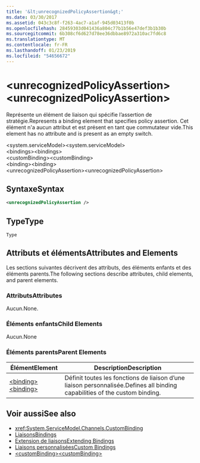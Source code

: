 ```yaml
---
title: '&lt;unrecognizedPolicyAssertion&gt;'
ms.date: 03/30/2017
ms.assetid: 043c3c8f-f263-4ac7-a1af-945d03413f0b
ms.openlocfilehash: 28459303d041436a804c77b1b56e47def3b1b30b
ms.sourcegitcommit: 6b308cf6d627d78ee36dbbae8972a310ac7fd6c8
ms.translationtype: MT
ms.contentlocale: fr-FR
ms.lasthandoff: 01/23/2019
ms.locfileid: "54656672"
---
```

# <a name="ltunrecognizedpolicyassertiongt"></a><span data-ttu-id="133f8-102">&lt;unrecognizedPolicyAssertion&gt;</span><span class="sxs-lookup"><span data-stu-id="133f8-102">&lt;unrecognizedPolicyAssertion&gt;</span></span>
<span data-ttu-id="133f8-103">Représente un élément de liaison qui spécifie l’assertion de stratégie.</span><span class="sxs-lookup"><span data-stu-id="133f8-103">Represents a binding element that specifies policy assertion.</span></span> <span data-ttu-id="133f8-104">Cet élément n'a aucun attribut et est présent en tant que commutateur vide.</span><span class="sxs-lookup"><span data-stu-id="133f8-104">This element has no attribute and is present as an empty switch.</span></span>  
  
 <span data-ttu-id="133f8-105">\<system.serviceModel></span><span class="sxs-lookup"><span data-stu-id="133f8-105">\<system.serviceModel></span></span>  
<span data-ttu-id="133f8-106">\<bindings></span><span class="sxs-lookup"><span data-stu-id="133f8-106">\<bindings></span></span>  
<span data-ttu-id="133f8-107">\<customBinding></span><span class="sxs-lookup"><span data-stu-id="133f8-107">\<customBinding></span></span>  
<span data-ttu-id="133f8-108">\<binding></span><span class="sxs-lookup"><span data-stu-id="133f8-108">\<binding></span></span>  
<span data-ttu-id="133f8-109">\<unrecognizedPolicyAssertion></span><span class="sxs-lookup"><span data-stu-id="133f8-109">\<unrecognizedPolicyAssertion></span></span>  
  
## <a name="syntax"></a><span data-ttu-id="133f8-110">Syntaxe</span><span class="sxs-lookup"><span data-stu-id="133f8-110">Syntax</span></span>  
  
```xml  
<unrecognizedPolicyAssertion />
```  
  
## <a name="type"></a><span data-ttu-id="133f8-111">Type</span><span class="sxs-lookup"><span data-stu-id="133f8-111">Type</span></span>  
 `Type`  
  
## <a name="attributes-and-elements"></a><span data-ttu-id="133f8-112">Attributs et éléments</span><span class="sxs-lookup"><span data-stu-id="133f8-112">Attributes and Elements</span></span>  
 <span data-ttu-id="133f8-113">Les sections suivantes décrivent des attributs, des éléments enfants et des éléments parents.</span><span class="sxs-lookup"><span data-stu-id="133f8-113">The following sections describe attributes, child elements, and parent elements.</span></span>  
  
### <a name="attributes"></a><span data-ttu-id="133f8-114">Attributs</span><span class="sxs-lookup"><span data-stu-id="133f8-114">Attributes</span></span>  
 <span data-ttu-id="133f8-115">Aucun.</span><span class="sxs-lookup"><span data-stu-id="133f8-115">None.</span></span>  
  
### <a name="child-elements"></a><span data-ttu-id="133f8-116">Éléments enfants</span><span class="sxs-lookup"><span data-stu-id="133f8-116">Child Elements</span></span>  
 <span data-ttu-id="133f8-117">Aucun.</span><span class="sxs-lookup"><span data-stu-id="133f8-117">None</span></span>  
  
### <a name="parent-elements"></a><span data-ttu-id="133f8-118">Éléments parents</span><span class="sxs-lookup"><span data-stu-id="133f8-118">Parent Elements</span></span>  
  
|<span data-ttu-id="133f8-119">Élément</span><span class="sxs-lookup"><span data-stu-id="133f8-119">Element</span></span>|<span data-ttu-id="133f8-120">Description</span><span class="sxs-lookup"><span data-stu-id="133f8-120">Description</span></span>|  
|-------------|-----------------|  
|[<span data-ttu-id="133f8-121">\<binding></span><span class="sxs-lookup"><span data-stu-id="133f8-121">\<binding></span></span>](../../../../../docs/framework/misc/binding.md)|<span data-ttu-id="133f8-122">Définit toutes les fonctions de liaison d’une liaison personnalisée.</span><span class="sxs-lookup"><span data-stu-id="133f8-122">Defines all binding capabilities of the custom binding.</span></span>|  
  
## <a name="see-also"></a><span data-ttu-id="133f8-123">Voir aussi</span><span class="sxs-lookup"><span data-stu-id="133f8-123">See also</span></span>
- <xref:System.ServiceModel.Channels.CustomBinding>
- [<span data-ttu-id="133f8-124">Liaisons</span><span class="sxs-lookup"><span data-stu-id="133f8-124">Bindings</span></span>](../../../../../docs/framework/wcf/bindings.md)
- [<span data-ttu-id="133f8-125">Extension de liaisons</span><span class="sxs-lookup"><span data-stu-id="133f8-125">Extending Bindings</span></span>](../../../../../docs/framework/wcf/extending/extending-bindings.md)
- [<span data-ttu-id="133f8-126">Liaisons personnalisées</span><span class="sxs-lookup"><span data-stu-id="133f8-126">Custom Bindings</span></span>](../../../../../docs/framework/wcf/extending/custom-bindings.md)
- [<span data-ttu-id="133f8-127">\<customBinding></span><span class="sxs-lookup"><span data-stu-id="133f8-127">\<customBinding></span></span>](../../../../../docs/framework/configure-apps/file-schema/wcf/custombinding.md)
